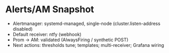 # Alerts/AM Snapshot
- Alertmanager: systemd-managed, single-node (cluster.listen-address disabled)
- Default receiver: ntfy (webhook)
- Prom → AM: validated (AlwaysFiring / synthetic POST)
- Next actions: thresholds tune; templates; multi-receiver; Grafana wiring
